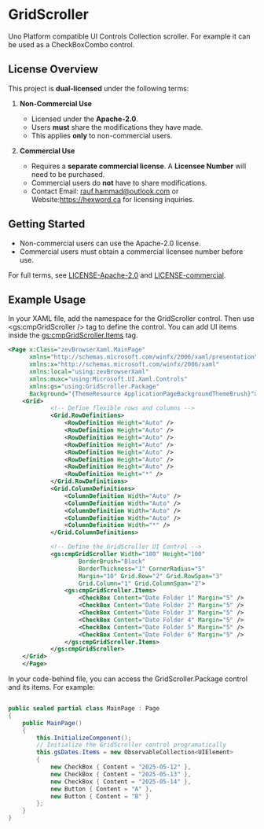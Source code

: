 # GridScroller
Uno Platform compatible UI Controls Collection scroller. For example it can be used as a CheckBoxCombo control.

## License Overview  
This project is **dual-licensed** under the following terms:  

1. **Non-Commercial Use**  
   - Licensed under the **Apache-2.0**.  
   - Users **must** share the modifications they have made.
   - This applies **only** to non-commercial users.

2. **Commercial Use**  
   - Requires a **separate commercial license**. A **Licensee Number** will need to be purchased. 
   - Commercial users do **not** have to share modifications. 
   - Contact Email: rauf.hammad@outlook.com or Website:https://hexword.ca for licensing inquiries.

## Getting Started  
- Non-commercial users can use the Apache-2.0 license.  
- Commercial users must obtain a commercial licensee number before use.  
  
For full terms, see [LICENSE-Apache-2.0](https://github.com/hammadrauf/GridScroller/blob/main/LICENSE-Apache-2.0) and [LICENSE-commercial](https://github.com/hammadrauf/GridScroller/blob/main/LICENSE-commercial).  

## Example Usage
In your XAML file, add the namespace for the GridScroller control. Then use  <gs:cmpGridScroller /> tag to define the control. You can add UI items inside the <gs:cmpGridScroller.Items> tag.
```xml
﻿<Page x:Class="zevBrowserXaml.MainPage"
      xmlns="http://schemas.microsoft.com/winfx/2006/xaml/presentation"
      xmlns:x="http://schemas.microsoft.com/winfx/2006/xaml"
      xmlns:local="using:zevBrowserXaml"
      xmlns:muxc="using:Microsoft.UI.Xaml.Controls"
      xmlns:gs="using:GridScroller.Package"
      Background="{ThemeResource ApplicationPageBackgroundThemeBrush}">
    <Grid>
            <!-- Define flexible rows and columns -->
            <Grid.RowDefinitions>
                <RowDefinition Height="Auto" />
                <RowDefinition Height="Auto" />
                <RowDefinition Height="Auto" />
                <RowDefinition Height="Auto" />
                <RowDefinition Height="Auto" />
                <RowDefinition Height="Auto" />
                <RowDefinition Height="Auto" />
                <RowDefinition Height="*" />
            </Grid.RowDefinitions>
            <Grid.ColumnDefinitions>
                <ColumnDefinition Width="Auto" />
                <ColumnDefinition Width="Auto" />
                <ColumnDefinition Width="Auto" />
                <ColumnDefinition Width="Auto" />
                <ColumnDefinition Width="*" />
            </Grid.ColumnDefinitions>

            <!-- Define the GridScroller UI Control -->
            <gs:cmpGridScroller Width="180" Height="100"
                    BorderBrush="Black"
                    BorderThickness="1" CornerRadius="5"
                    Margin="10" Grid.Row="2" Grid.RowSpan="3"
                    Grid.Column="1" Grid.ColumnSpan="2">
                <gs:cmpGridScroller.Items>
                    <CheckBox Content="Date Folder 1" Margin="5" />
                    <CheckBox Content="Date Folder 2" Margin="5" />
                    <CheckBox Content="Date Folder 3" Margin="5" />
                    <CheckBox Content="Date Folder 4" Margin="5" />
                    <CheckBox Content="Date Folder 5" Margin="5" />
                    <CheckBox Content="Date Folder 6" Margin="5" />
                </gs:cmpGridScroller.Items>
            </gs:cmpGridScroller>
    </Grid>
    </Page>
```
In your code-behind file, you can access the GridScroller.Package control and its items. For example:
```csharp

public sealed partial class MainPage : Page
{
    public MainPage()
    {
        this.InitializeComponent();
        // Initialize the GridScroller control programatically
        this.gsDates.Items = new ObservableCollection<UIElement>
        {
            new CheckBox { Content = "2025-05-12" },
            new CheckBox { Content = "2025-05-13" },
            new CheckBox { Content = "2025-05-14" },
            new Button { Content = "A" },
            new Button { Content = "B" }
        };
    }
}

```